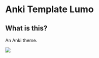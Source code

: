 # Anki Template Lumo

## What is this?

An Anki theme.

![](http://wx1.sinaimg.cn/large/4c71c9a5ly1fvyc14fmz7j20qb0njaa9.jpg)
